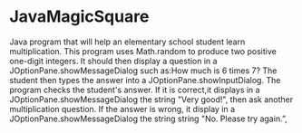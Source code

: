 # JavaMagicSquare
Java program that will help an elementary school student learn multiplication. 
This program uses Math.random to produce two positive one-digit integers. It should then display a question in a  JOptionPane.showMessageDialog such as:How much is 6 times 7?
The student then types the answer into a JOptionPane.showInputDialog. 
The program checks the student's answer. If it is correct,it displays in a  JOptionPane.showMessageDialog the string "Very good!", then ask another multiplication question. If the answer is wrong, it display in a  JOptionPane.showMessageDialog the string string "No. Please try again.”,

